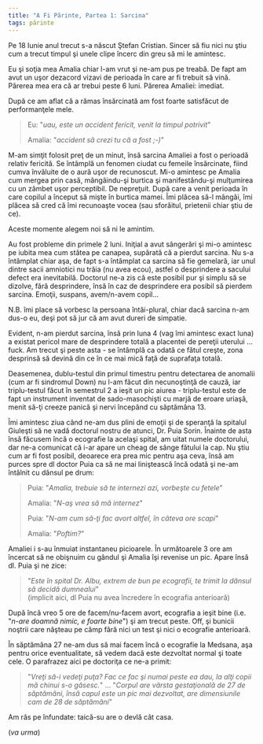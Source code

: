 ```yaml
---
title: "A Fi Părinte, Partea 1: Sarcina"
tags: părinte
---
```


Pe 18 Iunie anul trecut s-a născut Ştefan Cristian. Sincer să fiu nici nu
ştiu cum a trecut timpul şi unele clipe încerc din greu să mi le amintesc.

Eu şi soţia mea Amalia chiar l-am vrut şi ne-am pus pe treabă. De fapt
am avut un uşor dezacord vizavi de perioada în care ar fi trebuit să vină.
Părerea mea era că ar trebui peste 6 luni. Părerea Amaliei: imediat.

După ce am aflat că a rămas însărcinată am fost foarte satisfăcut
de performanţele mele.

> Eu: "*uau, este un accident fericit, venit la timpul potrivit*"
>
> Amalia: "*accident să crezi tu că a fost ;-)*"

M-am simţit folosit preţ de un minut, însă sarcina Amaliei a fost o perioadă
relativ fericită. Se întâmplă un fenomen ciudat cu femeile însărcinate,
fiind cumva învăluite de o aură uşor de recunoscut. Mi-o amintesc pe
Amalia cum mergea prin casă, mângâindu-şi burtica şi manifestându-şi mulţumirea
cu un zâmbet uşor perceptibil. De nepreţuit. După care a venit perioada în
care copilul a început să mişte în burtica mamei. Îmi plăcea să-l mângâi,
îmi plăcea să cred că îmi recunoaşte vocea (sau sforăitul, prietenii
chiar ştiu de ce).

Aceste momente alegem noi să ni le amintim.

Au fost probleme din primele 2 luni. Iniţial a avut sângerări şi mi-o amintesc
pe iubita mea cum stătea pe canapea, supărată că a pierdut sarcina. Nu
s-a întâmplat chiar aşa, de fapt s-a întâmplat ca sarcina să fie gemelară,
iar unul dintre sacii amniotici nu trăia (nu avea ecou), astfel o desprindere
 a sacului defect era inevitabilă. Doctorul ne-a zis că este posibil pur şi
simplu să se dizolve, fără desprindere, însă în caz de desprindere era
posibil să pierdem sarcina. Emoţii, suspans, avem/n-avem copil...

N.B. îmi place să vorbesc la persoana întâi-plural, chiar dacă sarcina n-am
dus-o eu, deşi pot să jur că am avut dureri de simpatie.

Evident, n-am pierdut sarcina, însă prin luna 4 (vag îmi amintesc exact luna)
a existat pericol mare de desprindere totală a placentei de pereţii
uterului ... fuck. Am trecut şi peste asta - se întâmplă ca odată ce fătul
creşte, zona desprinsă să devină din ce în ce mai mică faţă de suprafaţa totală.

Deasemenea, dublu-testul din primul timestru pentru detectarea de anomalii
(cum ar fi sindromul Down) nu l-am făcut din necunoştinţă de cauză,
iar triplu-testul făcut în semestrul 2 a ieşit un pic aiurea - triplu-testul
este de fapt un instrument inventat de sado-masochişti cu marjă de eroare
uriaşă, menit să-ţi creeze panică şi nervi începând cu săptămâna 13.

Îmi amintesc ziua când ne-am dus plini de emoţii şi de speranţă la
spitalul Giuleşti să ne vadă doctorul nostru de atunci, Dr. Puia Sorin.
Înainte de asta însă făcusem încă o ecografie la acelaşi spital, am uitat
numele doctorului, dar ne-a comunicat că i-ar apare un cheag de sânge fătului
la cap. Nu ştiu cum ar fi fost posibil, deoarece era prea mic pentru aşa ceva,
însă am purces spre dl doctor Puia ca să ne mai liniştească încă odată
şi ne-am întâlnit cu dânsul pe drum:

> Puia: "*Amalia, trebuie să te internezi azi, vorbeşte cu fetele*"
>
> Amalia: "*N-aş vrea să mă internez*"
>
> Puia: "*N-am cum să-ţi fac avort altfel, în câteva ore scapi*"
>
> Amalia: "*Poftim?*"

Amaliei i s-au înmuiat instantaneu picioarele. În următoarele 3
ore am încercat să ne obişnuim cu gândul şi Amalia îşi revenise un pic.
Apare însă dl. Puia şi ne zice:

> "*Este în spital Dr. Albu, extrem de bun pe ecografii, te trimit la
> dânsul să decidă dumnealui*"
> <br>(implicit aici, dl Puia nu avea încredere în ecografia anterioară)

După încă vreo 5 ore de facem/nu-facem avort, ecografia a ieşit bine
(i.e. "*n-are doamnă nimic, e foarte bine*") şi am trecut peste.
Off, şi bunicii noştrii care năşteau pe câmp fără nici un test şi nici
o ecografie anterioară.

În săptămâna 27 ne-am dus să mai facem încă o ecografie la Medsana,
aşa pentru orice eventualitate, să vedem dacă este dezvoltat normal şi
toate cele. O parafrazez aici pe doctoriţa ce ne-a primit:

> "*Vreţi să-i vedeţi puţa? Fac ce fac şi numai peste ea dau,
> la alţi copii mă chinui s-o găsesc.*"
> ...
> "*Corpul are vârsta gestaţională de 27 de săptămâni, însă capul
> este un pic mai dezvoltat, are dimensiunile cam de 28 de săptămâni*"

Am râs pe înfundate: taică-su are o devlă cât casa.

(*va urma*)
